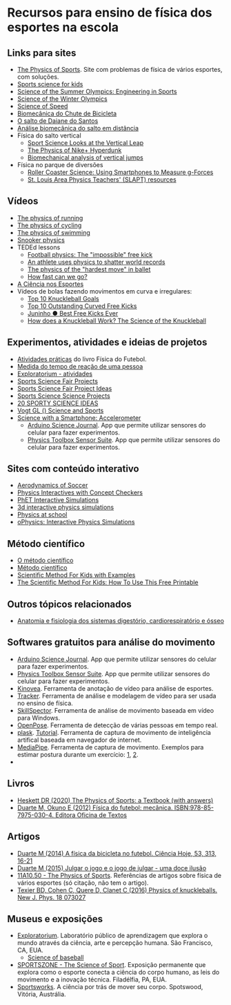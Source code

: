 # Recursos para ensino de física dos esportes na escola

Links para sites
----------------
- [The Physics of Sports](https://www.real-world-physics-problems.com/physics-of-sports.html). Site com problemas de física de vários esportes, com soluções.  
- [Sports science for kids](https://www.sciencekids.co.nz/sports.html)  
- [Science of the Summer Olympics: Engineering in Sports](https://www.nsf.gov/news/mmg/index.jsp?series_name=Science%20of%20the%20Summer%20Olympics:%20Engineering%20in%20Sports)  
- [Science of the Winter Olympics](https://www.nsf.gov/news/mmg/index.jsp?series_name=Science%20of%20the%20Winter%20Olympics)  
- [Science of Speed](https://www.nsf.gov/news/mmg/index.jsp?series_name=Science%20of%20Speed)  
- [Biomecânica do Chute de Bicicleta](https://bmclab.pesquisa.ufabc.edu.br/biomecanica-do-chute-de-bicicleta/)  
- [O salto de Daiane do Santos](https://bmclab.pesquisa.ufabc.edu.br/o-salto-de-daiane-do-santos/)  
- [Análise biomecânica do salto em distância](https://bmclab.pesquisa.ufabc.edu.br/analise-biomecanica-do-salto-em-distancia/)  
- Física do salto vertical  
  - [Sport Science Looks at the Vertical Leap](https://www.wired.com/2011/11/sport-science-looks-at-the-vertical-leap/)  
  - [The Physics of Nike+ Hyperdunk](https://www.wired.com/2012/09/the-physics-of-nike-hyperdunk-2/)  
  - [Biomechanical analysis of vertical jumps](https://nbviewer.org/github/BMClab/BMC/blob/master/notebooks/VerticalJump.ipynb)  
- Física no parque de diversões  
  - [Roller Coaster Science: Using Smartphones to Measure g-Forces](https://www.compadre.org/precollege/items/detail.cfm?ID=14180&Attached=1)  
  - [St. Louis Area Physics Teachers' (SLAPT) resources](https://www.slapt.org/resources/sixflags/)  

Vídeos
------
- [The physics of running](https://youtu.be/EE6z7YHe-aM)  
- [The physics of cycling](https://youtu.be/CwckQUPt0GE)  
- [The physics of swimming](https://youtu.be/RWvIJVtDVA8)  
- [Snooker physics](https://youtu.be/mmSkconZv8E)  
- TEDEd lessons
  - [Football physics: The "impossible" free kick](https://ed.ted.com/lessons/football-physics-the-impossible-free-kick-erez-garty)  
  - [An athlete uses physics to shatter world records](https://ed.ted.com/lessons/an-athlete-uses-physics-to-shatter-world-records-asaf-bar-yosef)  
  - [The physics of the "hardest move" in ballet](https://ed.ted.com/lessons/the-physics-of-the-hardest-move-in-ballet-arleen-sugano)  
  - [How fast can we go?](https://ed.ted.com/best_of_web/tjUwWS0i)  
- [A Ciência nos Esportes](https://youtu.be/XwOSVNEQl-s)  
- Vídeos de bolas fazendo movimentos em curva e irregulares:  
  - [Top 10 Knuckleball Goals](https://youtu.be/00fcef8z0z0)  
  - [Top 10 Outstanding Curved Free Kicks](https://youtu.be/ArI94Pmpudw)  
  - [Juninho ● Best Free Kicks Ever](https://youtu.be/Cu79Lpabhkk)  
  - [How does a Knuckleball Work? The Science of the Knuckleball]()

Experimentos, atividades e ideias de projetos
-----------------------------------------------
- [Atividades práticas](https://bmclab.pesquisa.ufabc.edu.br/pubs/Fisica_do_Futebol_Atividades_Praticas.pdf) do livro Física do Futebol.  
- [Medida do tempo de reação de uma pessoa](./extra/tempo_de_reacao.md)
- [Exploratorium - atividades](https://www.exploratorium.edu/baseball/activities.html)   
- [Sports Science Fair Projects](https://www.sciencekids.co.nz/projects/sports.html)  
- [Sports Science Fair Project Ideas](https://www.thoughtco.com/sports-science-fair-project-ideas-609052)  
- [Sports Science Science Projects](https://www.sciencebuddies.org/science-fair-projects/project-ideas/sports-science)  
- [20 SPORTY SCIENCE IDEAS](https://www.science-sparks.com/sports-science/)  
- [Vogt GL () Science and Sports](https://www.nasa.gov/pdf/591752main_Science-Sports.pdf)  
- [Science with a Smartphone: Accelerometer](https://www.scientificamerican.com/article/science-with-a-smartphone-accelerometer/)  
  - [Arduino Science Journal](https://www.arduino.cc/education/science-journal). App que permite utilizar sensores do celular para fazer experimentos.  
  - [Physics Toolbox Sensor Suite](https://play.google.com/store/apps/details?id=com.chrystianvieyra.physicstoolboxsuite). App que permite utilizar sensores do celular para fazer experimentos. 

Sites com conteúdo interativo  
-----------------------------
- [Aerodynamics of Soccer](https://www.grc.nasa.gov/www/k-12/airplane/soccer.html)  
- [Physics Interactives with Concept Checkers](https://www.physicsclassroom.com/Physics-Interactives)  
- [PhET Interactive Simulations](https://phet.colorado.edu/en/simulations/filter?subjects=motion&type=html,prototype)  
- [3d interactive physics simulations](https://www.new3jcn.com/simulation.html)  
- [Physics at school](https://www.vascak.cz/?id=1&language=en#kapitola0)  
- [oPhysics: Interactive Physics Simulations](https://ophysics.com/index.html) 

Método científico
-----------------
- [O método científico](https://pt.khanacademy.org/science/biology/intro-to-biology/science-of-biology/v/the-scientific-method)  
- [Método científico](https://escolakids.uol.com.br/ciencias/metodo-cientifico.htm)  
- [Scientific Method For Kids with Examples](https://littlebinsforlittlehands.com/using-scientific-method-experiments-kids/)  
- [The Scientific Method For Kids: How To Use This Free Printable](https://earlylearningideas.com/scientific-method-for-kids/)   
 
Outros tópicos relacionados
---------------------------
- [Anatomia e fisiologia dos sistemas digestório, cardiorespiratório e ósseo](https://pt.khanacademy.org/science/ciencias-em-energia-biologica-da-origem-a-utilizacao/x648e0227f5ed15e4:anatomia-e-fisiologia-envolvidas-com-as-praticas-esportivas)   

Softwares gratuitos para análise do movimento
---------------------------------------------
- [Arduino Science Journal](https://www.arduino.cc/education/science-journal). App que permite utilizar sensores do celular para fazer experimentos.  
- [Physics Toolbox Sensor Suite](https://play.google.com/store/apps/details?id=com.chrystianvieyra.physicstoolboxsuite). App que permite utilizar sensores do celular para fazer experimentos. 
- [Kinovea](https://www.kinovea.org/). Ferramenta de anotação de vídeo para análise de esportes.  
- [Tracker](https://physlets.org/tracker/). Ferramenta de análise e modelagem de vídeo para ser usada no ensino de física.
- [SkillSpector](https://en.freedownloadmanager.org/Windows-PC/SkillSpector-FREE.html). Ferramenta de análise de movimento baseada em vídeo para Windows.  
- [OpenPose](https://github.com/CMU-Perceptual-Computing-Lab/openpose). Ferramenta de detecção de várias pessoas em tempo real.  
- [plask](https://plask.ai/). [Tutorial](https://youtu.be/qLfrrtJNWP8). Ferramenta de captura de movimento de inteligência artifical baseada em navegador de internet.  
- [MediaPipe](https://google.github.io/mediapipe/). Ferramenta de captura de movimento. Exemplos para estimar postura durante um exercício: [1](https://youtu.be/MV_sZNAiVts), [2](https://youtu.be/5kaX3ta398w).
- 

Livros
------
- [Heskett DR (2020) The Physics of Sports: a Textbook (with answers)](https://digitalcommons.uri.edu/physicsofsports/67)  
- [Duarte M, Okuno E (2012) Física do futebol: mecânica. ISBN:978-85-7975-030-4. Editora Oficina de Textos](https://www.ofitexto.com.br/livro/fisica-do-futebol/)  

Artigos
-------
- [Duarte M (2014) A física da bicicleta no futebol. Ciência Hoje, 53, 313, 16-21](https://bmclab.pesquisa.ufabc.edu.br/pubs/ch14.pdf)  
- [Duarte M (2015) Julgar o jogo e o jogo de julgar - uma doce ilusão](https://bmclab.pesquisa.ufabc.edu.br/wp-content/uploads/2022/08/Julgar-o-jogo-e-o-jogo-de-julgar.pdf)  
- [11A10.50 - The Physics of Sports](https://instructional-resources.physics.uiowa.edu/demos/11a1050-physics-sports). Referências de artigos sobre física de vários esportes (só citação, não tem o artigo).   
- [Texier BD, Cohen C, Quere D, Clanet C (2016) Physics of knuckleballs. New J. Phys. 18 073027](https://iopscience.iop.org/article/10.1088/1367-2630/18/7/073027/pdf)  

Museus e exposições
-------------------
- [Exploratorium](https://www.exploratorium.edu/). Laboratório público de aprendizagem que explora o mundo através da ciência, arte e percepção humana. São Francisco, CA, EUA.   
  - [Science of baseball](https://www.exploratorium.edu/baseball/index.html)  
- [SPORTSZONE - The Science of Sport](https://www.fi.edu/exhibit/sportszone). Exposição permanente que explora como o esporte conecta a ciência do corpo humano, as leis do movimento e a inovação técnica. Filadélfia, PA, EUA.  
- [Sportsworks](https://museumsvictoria.com.au/scienceworks/whats-on/sportsworks/). A ciência por trás de mover seu corpo. Spotswood, Vitória, Austrália.
 
